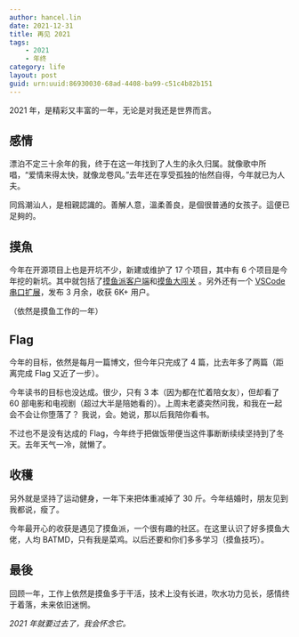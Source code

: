 ```yaml
---
author: hancel.lin
date: 2021-12-31
title: 再见 2021
tags: 
    - 2021
    - 年终
category: life
layout: post
guid: urn:uuid:86930030-68ad-4408-ba99-c51c4b82b151
---
```

2021 年，是精彩又丰富的一年，无论是对我还是世界而言。
<!--more-->

## 感情

漂泊不定三十余年的我，终于在这一年找到了人生的永久归属。就像歌中所唱，“爱情来得太快，就像龙卷风。”去年还在享受孤独的怡然自得，今年就已为人夫。

同爲潮汕人，是相親認識的。善解人意，溫柔善良，是個很普通的女孩子。這便已足夠的。
## 摸魚

今年在开源项目上也是开坑不少，新建或维护了 17 个项目，其中有 6 个项目是今年挖的新坑。其中就包括了[摸鱼派客户端](https://github.com/imlinhanchao/pwl-chat)和[摸鱼大闯关](https://github.com/imlinhanchao/puzzle_node) 。另外还有一个 [VSCode 串口扩展](https://marketplace.visualstudio.com/items?itemName=hancel.serialport-helper)，发布 3 月余，收获 6K+ 用户。

（依然是摸鱼工作的一年）

## Flag

今年的目标，依然是每月一篇博文，但今年只完成了 4 篇，比去年多了两篇（距离完成 Flag 又近了一步）。

今年读书的目标也没达成。很少，只有 3 本（因为都在忙着陪女友），但却看了 60 部电影和电视剧（超过大半是陪她看的）。上周末老婆突然问我，和我在一起会不会让你堕落了？ 我说，会。她说，那以后我陪你看书。

不过也不是没有达成的 Flag，今年终于把做饭带便当这件事断断续续坚持到了冬天。去年天气一冷，就懒了。

## 收穫

另外就是坚持了运动健身，一年下来把体重减掉了 30 斤。今年结婚时，朋友见到我都说，瘦了。

今年最开心的收获是遇见了摸鱼派，一个很有趣的社区。在这里认识了好多摸鱼大佬，人均 BATMD，只有我是菜鸡。以后还要和你们多多学习（摸鱼技巧）。

## 最後

回顾一年，工作上依然是摸鱼多于干活，技术上没有长进，吹水功力见长，感情终于着落，未来依旧迷惘。

*2021 年就要过去了，我会怀念它。*
